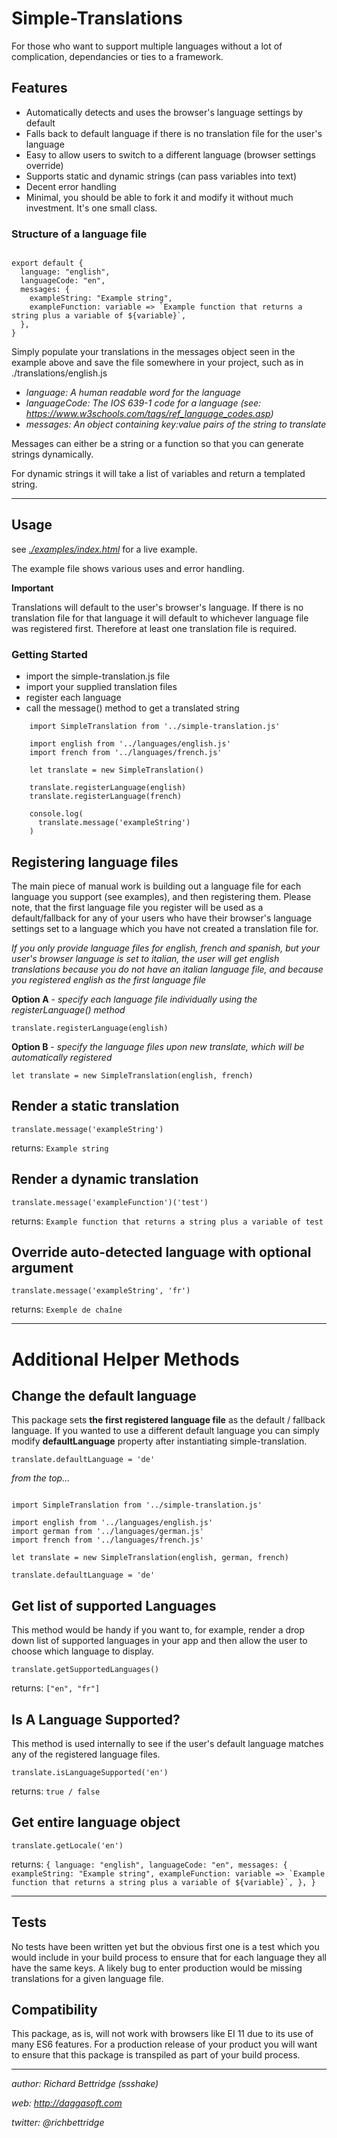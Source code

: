
# Simple-Translations

For those who want to support multiple languages without a lot of complication, dependancies or ties to a framework.

## Features

- Automatically detects and uses the browser's language settings by default
- Falls back to default language if there is no translation file for the user's language
- Easy to allow users to switch to a different language (browser settings override)
- Supports static and dynamic strings (can pass variables into text)
- Decent error handling
- Minimal, you should be able to fork it and modify it without much investment. It's one small class.


### Structure of a language file
```

export default {
  language: "english",
  languageCode: "en",
  messages: {
    exampleString: "Example string",
    exampleFunction: variable => `Example function that returns a string plus a variable of ${variable}`,
  },
}

```
Simply populate your translations in the messages object seen in the example above and save the file somewhere in your project, such as in ./translations/english.js

- *language: A human readable word for the language*
- *languageCode: The IOS 639-1 code for a language (see: https://www.w3schools.com/tags/ref_language_codes.asp)*
- *messages: An object containing key:value pairs of the string to translate*

Messages can either be a string or a function so that you can generate strings dynamically.

For dynamic strings it will take a list of variables and return a templated string.

----------

## Usage

see *[./examples/index.html](https://ssshake.github.io/simple-translation/)* for a live example.

The example file shows various uses and error handling.

**Important**

Translations will default to the user's browser's language. If there is no translation file for that language it will default to whichever language file was registered first. Therefore at least one translation file is required.

### Getting Started

- import the simple-translation.js file
- import your supplied translation files
- register each language
- call the message() method to get a translated string
```
    import SimpleTranslation from '../simple-translation.js'

    import english from '../languages/english.js'
    import french from '../languages/french.js'

    let translate = new SimpleTranslation()

    translate.registerLanguage(english)
    translate.registerLanguage(french)
    
    console.log(
      translate.message('exampleString')
    )
```

## Registering language files

The main piece of manual work is building out a language file for each language you support (see examples), and then registering them. Please note, that the first language file you register will be used as a default/fallback for any of your users who have their browser's language settings set to a language which you have not created a translation file for.

*If you only provide language files for english, french and spanish, but your user's browser language is set to italian, the user will get english translations because you do not have an italian language file, and because you registered english as the first language file*

**Option A** - *specify each language file individually using the registerLanguage() method*

```translate.registerLanguage(english)```

**Option B** - *specify the language files upon new translate, which will be automatically registered*

```let translate = new SimpleTranslation(english, french)```

## Render a static translation
```translate.message('exampleString')```

returns: ```Example string```

## Render a dynamic translation
```translate.message('exampleFunction')('test')```

returns: ```Example function that returns a string plus a variable of test```

## Override auto-detected language with optional argument
```translate.message('exampleString', 'fr')```

returns: ```Exemple de chaîne```

----------

# Additional Helper Methods

## Change the default language

This package sets **the first registered language file** as the default / fallback language. If you wanted to use a different default language you can simply modify **defaultLanguage** property after instantiating simple-translation.

```translate.defaultLanguage = 'de'```

*from the top...*

```

import SimpleTranslation from '../simple-translation.js'

import english from '../languages/english.js'
import german from '../languages/german.js'
import french from '../languages/french.js'

let translate = new SimpleTranslation(english, german, french)

translate.defaultLanguage = 'de'

```

## Get list of supported Languages

This method would be handy if you want to, for example, render a drop down list of supported languages in your app and then allow the user to choose which language to display.

```translate.getSupportedLanguages()```

returns: ```["en", "fr"]```

## Is A Language Supported?

This method is used internally to see if the user's default language matches any of the registered language files.  

```translate.isLanguageSupported('en')```

returns: ```true / false```

## Get entire language object
```translate.getLocale('en')```

returns: ```{
  language: "english",
  languageCode: "en",
  messages: {
    exampleString: "Example string",
    exampleFunction: variable => `Example function that returns a string plus a variable of ${variable}`,
  },
}```

----------

## Tests

No tests have been written yet but the obvious first one is a test which you would include in your build process to ensure that for each language they all have the same keys. A likely bug to enter production would be missing translations for a given language file.

## Compatibility

This package, as is, will not work with browsers like EI 11 due to its use of many ES6 features. For a production release of your product you will want to ensure that this package is transpiled as part of your build process. 

----------

*author: Richard Bettridge (ssshake)*

*web: http://daggasoft.com*

*twitter: @richbettridge*
